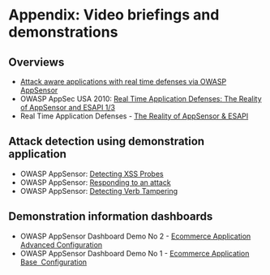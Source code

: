 # Appendix: Video briefings and demonstrations

## Overviews  ##

- [Attack aware applications with real time defenses via OWASP AppSensor](http://www.youtube.com/watch?v=6gxg_t2ybcE)
- OWASP AppSec USA 2010: [Real Time Application Defenses: The Reality of AppSensor and ESAPI 1/3](http://www.youtube.com/watch?v=ibQkfkATbVA) 
- Real Time Application Defenses - [The Reality of AppSensor & ESAPI](http://vimeo.com/15726323)

## Attack detection using demonstration application  ##

- OWASP AppSensor: [Detecting XSS Probes](http://www.youtube.com/watch?v=CekUMk_VRV8) 
- OWASP AppSensor: [Responding to an attack](http://www.youtube.com/watch?v=8ItfuwvLxRk) 
- OWASP AppSensor: [Detecting Verb Tampering](http://www.youtube.com/watch?v=1D6nTlmYjhY)

## Demonstration information dashboards  ##

- OWASP AppSensor Dashboard Demo No 2 - [Ecommerce Application Advanced Configuration](http://www.youtube.com/watch?v=YZ5zGQ-XLkk)
- OWASP AppSensor Dashboard Demo No 1 - [Ecommerce Application Base  Configuration](http://www.youtube.com/watch?v=zCaYREAyiRg)
